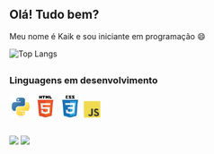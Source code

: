 <h2>Olá! Tudo bem?</h2>

Meu nome é Kaik e sou iniciante em programação 😄

![Top Langs](https://github-readme-stats.vercel.app/api/top-langs/?username=KaikNunes&layout=compact&theme=dark)

##
<div>
<h3 align="left">Linguagens em desenvolvimento</h3>

<p align="left"> <img src="https://raw.githubusercontent.com/devicons/devicon/master/icons/python/python-original.svg" alt="python" width="40" height="40"/> </a>
<img src="https://raw.githubusercontent.com/devicons/devicon/master/icons/html5/html5-original-wordmark.svg" alt="html5" width="40" height="40"/> </a>
<img src="https://raw.githubusercontent.com/devicons/devicon/master/icons/css3/css3-original-wordmark.svg" alt="css3" width="40" height="40"/> </a>
<img src="https://raw.githubusercontent.com/devicons/devicon/master/icons/javascript/javascript-original.svg" alt="javascript" width="30" height="30"/> </a>
</div>

##

<div> 
  <a href = "mailto:kaikleonardo30@gmail.com"><img src="https://img.shields.io/badge/Gmail-D14836?style=for-the-badge&logo=gmail&logoColor=white" target="_blank"></a>
  <a href="https://www.linkedin.com/in/kaik-nunes-oliveira-092298216/" target="_blank"><img src="https://img.shields.io/badge/-LinkedIn-%230077B5?style=for-the-badge&logo=linkedin&logoColor=white" target="_blank"></a> 
</div>
